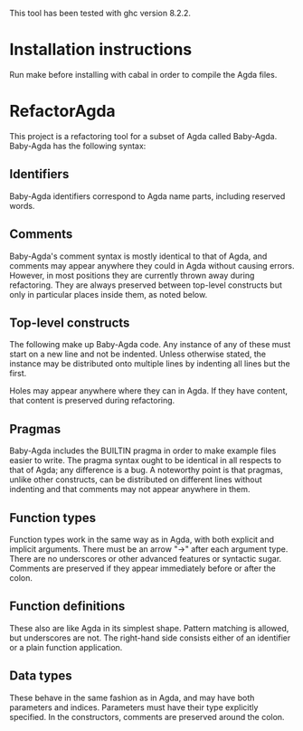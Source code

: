 This tool has been tested with ghc version 8.2.2.

<h1>Installation instructions</h1>
Run make before installing with cabal in order to compile the Agda files.

<h1>RefactorAgda</h2>

This project is a refactoring tool for a subset of Agda called Baby-Agda. Baby-Agda has the following syntax:

<h2>Identifiers</h2>

Baby-Agda identifiers correspond to Agda name parts, including reserved words.

<h2>Comments</h2>

Baby-Agda's comment syntax is mostly identical to that of Agda, and comments may appear anywhere they could in Agda without causing errors. However, in most positions they are currently thrown away during refactoring. They are always preserved between top-level constructs but only in particular places inside them, as noted below.

<h2>Top-level constructs</h2>

The following make up Baby-Agda code. Any instance of any of these must start on a new line and not be indented. Unless otherwise stated, the instance may be distributed onto multiple lines by indenting all lines but the first.

Holes may appear anywhere where they can in Agda. If they have content, that content is preserved during refactoring.

<h2>Pragmas</h2>

Baby-Agda includes the BUILTIN pragma in order to make example files easier to write. The pragma syntax ought to be identical in all respects to that of Agda; any difference is a bug. A noteworthy point is that pragmas, unlike other constructs, can be distributed on different lines without indenting and that comments may not appear anywhere in them.

<h2>Function types</h2>

Function types work in the same way as in Agda, with both explicit and implicit arguments. There must be an arrow "->" after each argument type. There are no underscores or other advanced features or syntactic sugar. Comments are preserved if they appear immediately before or after the colon.

<h2>Function definitions</h2>

These also are like Agda in its simplest shape. Pattern matching is allowed, but underscores are not. The right-hand side consists either of an identifier or a plain function application.

<h2>Data types</h2>

These behave in the same fashion as in Agda, and may have both parameters and indices. Parameters must have their type explicitly specified. In the constructors, comments are preserved around the colon.
